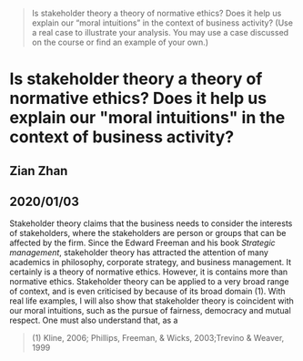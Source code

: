 
> Is stakeholder theory a theory of normative ethics? Does it help us explain our “moral intuitions” in the context of business activity? (Use a real case to illustrate your analysis. You may use a case discussed on the course or find an example of your own.)

# Is stakeholder theory a theory of normative ethics? Does it help us explain our "moral intuitions" in the context of business activity?

## Zian Zhan
## 2020/01/03

Stakeholder theory claims that the business needs to consider the interests of stakeholders, where the stakeholders are person or groups that can be affected by the firm. Since the Edward Freeman and his book *Strategic management*, stakeholder theory has attracted the attention of many academics in philosophy, corporate strategy, and business management. It certainly is a theory of normative ethics. However, it is contains more than normative ethics. Stakeholder theory can be applied to a very broad range of context, and is even criticised by because of its broad domain (1). With real life examples, I will also show that stakeholder theory is coincident with our moral intuitions, such as the pursue of fairness, democracy and mutual respect. 
One must also understand that, as a 


> (1) Kline, 2006; Phillips, Freeman, & Wicks, 2003;Trevino & Weaver, 1999
<!--stackedit_data:
eyJoaXN0b3J5IjpbMTI3MDc5ODA1NF19
-->